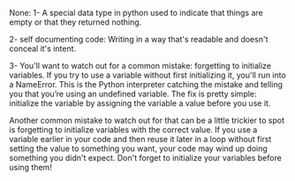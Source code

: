None: 
1- A special data type in python used to indicate that things are empty or that they returned nothing.

2- self documenting code: Writing in a way that's readable and doesn't conceal it's intent.

3- You'll want to watch out for a common mistake: forgetting to initialize variables. If you try to 
use a variable without first initializing it, you'll run into a NameError. This is the Python 
interpreter catching the mistake and telling you that you’re using an undefined variable. The 
fix is pretty simple: initialize the variable by assigning the variable a value before you use it.

Another common mistake to watch out for that can be a little trickier to spot is forgetting to 
initialize variables with the correct value. If you use a variable earlier in your code and then 
reuse it later in a loop without first setting the value to something you want, your code may wind 
up doing something you didn't expect. Don't forget to initialize your variables before using them!